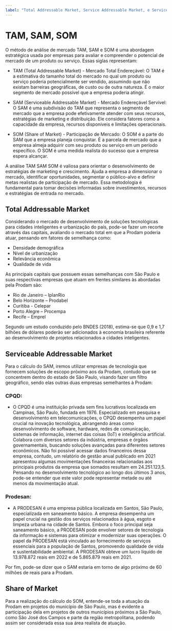 ```yaml
---
label: "Total Addressable Market, Service Addressable Market, e Service Obtainable Market"
---
```


# TAM, SAM, SOM
O método de análise de mercado TAM, SAM e SOM é uma abordagem estratégica usada por empresas para avaliar e compreender o potencial de mercado de um produto ou serviço. Essas siglas representam:
- TAM (Total Addressable Market) - Mercado Total Endereçável:
O TAM é a estimativa do tamanho total do mercado no qual um produto ou serviço poderia potencialmente ser vendido, assumindo que não existam barreiras geográficas, de custo ou de outra natureza. É o maior segmento de mercado possível que a empresa poderia atingir.

- SAM (Serviceable Addressable Market) - Mercado Endereçável Servível:
O SAM é uma subdivisão do TAM que representa o segmento de mercado que a empresa pode efetivamente atender com seus recursos, estratégias de marketing e distribuição. Ele considera fatores como a capacidade da empresa, recursos disponíveis e limitações operacionais.

- SOM (Share of Market) - Participação de Mercado:
O SOM é a parte do SAM que a empresa planeja conquistar. É a parcela de mercado que a empresa almeja adquirir com seu produto ou serviço em um período específico. O SOM é uma medida realista do sucesso que a empresa espera alcançar.

A análise TAM SAM SOM é valiosa para orientar o desenvolvimento de estratégias de marketing e crescimento. Ajuda a empresa a dimensionar o mercado, identificar oportunidades, segmentar o público-alvo e definir metas realistas de participação de mercado. Essa metodologia é fundamental para tomar decisões informadas sobre investimentos, recursos e estratégias de entrada no mercado.

##  Total Addressable Market
Considerando o mercado de desenvolvimento de soluções tecnológicas para cidades inteligentes e urbanização do país, pode-se fazer um recorte através das capitais, avaliando o mercado total em que a Prodam poderia atuar, pensando em fatores de semelhança como:

- Densidade demográfica
- Nível de urbanização
- Relevância econômica
- Qualidade de vida

As principais capitais que possuem essas semelhanças com São Paulo e suas respectivas empresas que atuam em frentes similares às abordadas pela Prodam são: 

- Rio de Janeiro – IplanRio
- Belo Horizonte – Prodabel 
- Curitiba - Celepar 
- Porto Alegre – Procempa 
- Recife – Emprel 

Segundo um estudo conduzido pelo BNDES (2018), estima-se que 0,9 e 1,7 bilhões de dólares poderão ser adicionados à economia brasileira referente ao desenvolvimento de projetos relacionados a cidades inteligentes.

## Serviceable Addressable Market
Para o cálculo do SAM, iremos utilizar empresas de tecnologia que fornecem soluções de escopo próximo aos da Prodam, contudo que se concentrem dentro do estado de São Paulo, visando fazer um filtro geográfico, sendo elas outras duas empresas semelhantes à Prodam: 

### CPQD: 
- O CPQD é uma instituição privada sem fins lucrativos localizada em Campinas, São Paulo, fundada em 1976. Especializado em pesquisa e desenvolvimento em telecomunicações, o CPQD desempenha um papel crucial na inovação tecnológica, abrangendo áreas como desenvolvimento de software, hardware, redes de comunicação, sistemas de informação, internet das coisas (IoT) e inteligência artificial. Colabora com diversos setores da indústria, empresas e órgãos governamentais, buscando soluções avançadas para diferentes setores econômicos. Não foi possível acessar dados financeiros dessa empresa, contudo, um relatório de gestão anual publicado em 2021 apresentou algumas movimentações financeiras relacionadas aos principais produtos da empresa que somados resultam em 24.251.123,5. Pensando no desenvolvimento tecnológico ao longo dos últimos 3 anos, pode-se entender que este valor pode representar metade ou até menos da movimentação atual.

### Prodesan: 
- A PRODESAN é uma empresa pública localizada em Santos, São Paulo, especializada em saneamento básico. A empresa desempenha um papel crucial na gestão dos serviços relacionados à água, esgoto e limpeza urbana na cidade de Santos. Embora o foco principal seja saneamento básico, a PRODESAN pode envolver setores de tecnologia da informação e sistemas para otimizar e modernizar suas operações. O papel da PRODESAN está vinculado ao fornecimento de serviços essenciais para a população de Santos, promovendo qualidade de vida e sustentabilidade ambiental. A PRODESAN obteve um lucro líquido de 13.978.872 reais em 2022 e de 5.865.879 reais em 2021.

Por fim, pode-se dizer que o SAM estaria em torno de algo próximo de 60 milhões de reais para a Prodam.

## Share of Market
Para a realização do cálculo do SOM, entende-se toda a atuação da Prodam em projetos do município de São Paulo, mas é evidente a participação dela em projetos de outros municípios próximos a São Paulo, como São José dos Campos e parte da região metropolitana, podendo assim ser considerada essa sua área realista de atuação.